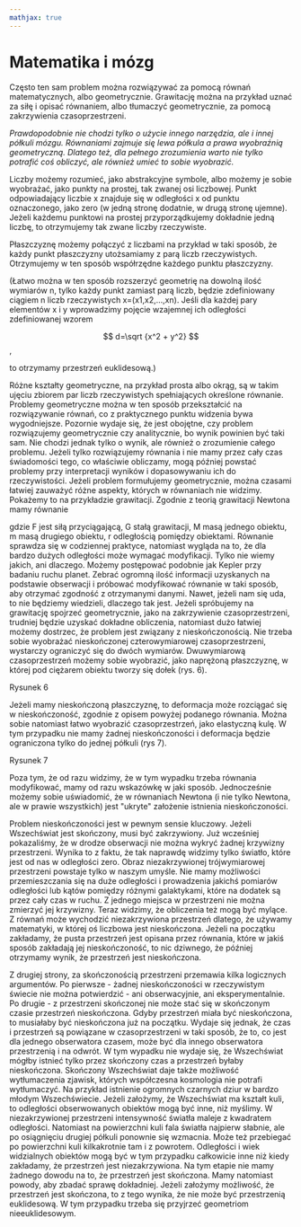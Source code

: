 ```yaml
---
mathjax: true
---
```

# Matematika i mózg

Często ten sam problem można rozwiązywać za pomocą równań matematycznych,
albo geometrycznie. Grawitację można na przykład uznać za siłę i opisać równaniem,
albo tłumaczyć geometrycznie, za pomocą zakrzywienia czasoprzestrzeni.

*Prawdopodobnie nie chodzi tylko o użycie innego narzędzia, ale i innej półkuli mózgu.
Równaniami zajmuje się lewa półkula a prawa wyobraźnią geometryczną.
Dlatego też, dla pełnego zrozumienia warto nie tylko potrafić coś obliczyć,
ale również umieć to sobie wyobrazić.*

Liczby możemy rozumieć, jako abstrakcyjne symbole, albo możemy je sobie wyobrażać,
jako punkty na prostej, tak zwanej osi liczbowej.
Punkt odpowiadający liczbie x znajduje się w odległości x od punktu oznaczonego,
jako zero (w jedną stronę dodatnie, w drugą stronę ujemne).
Jeżeli każdemu punktowi na prostej przyporządkujemy dokładnie jedną liczbę,
to otrzymujemy tak zwane liczby rzeczywiste.

Płaszczyznę możemy połączyć z liczbami na przykład w taki sposób,
że każdy punkt płaszczyzny utożsamiamy z parą liczb rzeczywistych.
Otrzymujemy w ten sposób współrzędne każdego punktu płaszczyzny.


(Łatwo można w ten sposób rozszerzyć geometrię na dowolną ilość wymiarów n, tylko każdy punkt
zamiast parą liczb, będzie zdefiniowany ciągiem n liczb rzeczywistych x=(x1,x2,...,xn).
Jeśli dla każdej pary elementów x i y wprowadzimy pojęcie wzajemnej ich odległości
zdefiniowanej wzorem

$$ d=\sqrt {x^2 + y^2}  $$,

to otrzymamy przestrzeń euklidesową.)

Różne kształty geometryczne, na przykład prosta albo okrąg, są w takim ujęciu zbiorem par liczb rzeczywistych spełniających określone równanie. Problemy geometryczne można w ten sposób przekształcić na rozwiązywanie równań, co z praktycznego punktu widzenia bywa wygodniejsze.
Pozornie wydaje się, że jest obojętne, czy problem rozwiązujemy geometrycznie czy analitycznie, bo wynik powinien być taki sam. Nie chodzi jednak tylko o wynik, ale również o zrozumienie całego problemu. Jeżeli tylko rozwiązujemy równania i nie mamy przez cały czas świadomości tego, co właściwie obliczamy, mogą później powstać problemy przy interpretacji wyników i dopasowywaniu ich do rzeczywistości. Jeżeli problem formułujemy geometrycznie, można czasami łatwiej zauważyć różne aspekty, których w równaniach nie widzimy.
Pokażemy to na przykładzie grawitacji. Zgodnie z  teorią grawitacji Newtona mamy równanie



gdzie F jest siłą przyciągającą, G stałą grawitacji, M masą jednego obiektu,  m masą drugiego obiektu, r odległością pomiędzy  obiektami. Równanie sprawdza się w codziennej praktyce, natomiast wygląda na to, że dla bardzo dużych odległości może wymagać modyfikacji. Tylko nie wiemy jakich, ani dlaczego. Możemy postępować podobnie jak Kepler przy badaniu ruchu planet. Zebrać ogromną ilość informacji uzyskanych na podstawie obserwacji i próbować modyfikować równanie w taki sposób, aby otrzymać zgodność z otrzymanymi danymi. Nawet, jeżeli nam się uda, to nie będziemy wiedzieli, dlaczego tak jest.
Jeżeli spróbujemy na grawitację spojrzeć geometrycznie, jako na zakrzywienie czasoprzestrzeni, trudniej będzie uzyskać dokładne obliczenia, natomiast dużo łatwiej możemy dostrzec, że problem jest związany z nieskończonością.
Nie trzeba sobie wyobrażać nieskończonej czterowymiarowej czasoprzestrzeni, wystarczy ograniczyć się do dwóch wymiarów. Dwuwymiarową czasoprzestrzeń możemy sobie wyobrazić, jako naprężoną płaszczyznę, w której pod ciężarem obiektu tworzy się dołek (rys. 6).




Rysunek 6

 Jeżeli mamy nieskończoną płaszczyznę, to deformacja może rozciągać się w nieskończoność, zgodnie z opisem powyżej podanego równania. Można sobie natomiast łatwo wyobrazić czasoprzestrzeń, jako elastyczną kulę. W tym przypadku nie mamy żadnej nieskończoności i deformacja będzie ograniczona tylko do jednej półkuli (rys 7).  




Rysunek 7

Poza tym, że od razu widzimy, że w tym wypadku trzeba równania modyfikować, mamy od razu wskazówkę w jaki sposób. Jednocześnie możemy sobie uświadomić, że w równaniach Newtona (i nie tylko Newtona, ale w prawie wszystkich) jest "ukryte" założenie  istnienia nieskończoności. 

Problem nieskończoności jest w pewnym sensie kluczowy. Jeżeli Wszechświat jest skończony, musi być zakrzywiony. 
Już wcześniej pokazaliśmy, że w drodze obserwacji nie można wykryć żadnej krzywizny przestrzeni. Wynika to z faktu, że tak naprawdę widzimy tylko światło, które jest od nas w odległości zero. Obraz niezakrzywionej trójwymiarowej przestrzeni powstaje tylko w naszym umyśle. Nie mamy możliwości przemieszczania się na duże odległości i prowadzenia jakichś pomiarów odległości lub kątów pomiędzy różnymi galaktykami, które na dodatek są przez cały czas w ruchu. Z jednego miejsca w przestrzeni nie można zmierzyć jej krzywizny. 
Teraz widzimy, że obliczenia też mogą być mylące. Z równań może wychodzić niezakrzywiona przestrzeń dlatego, że używamy matematyki, w której oś liczbowa jest nieskończona. Jeżeli na początku zakładamy, że pusta przestrzeń jest opisana przez równania, które w jakiś sposób zakładają jej nieskończoność, to nic dziwnego, że później otrzymamy wynik, że przestrzeń jest nieskończona.

Z drugiej strony, za skończonością przestrzeni przemawia kilka logicznych argumentów. Po pierwsze - żadnej nieskończoności w rzeczywistym świecie nie można potwierdzić - ani obserwacyjnie, ani eksperymentalnie. Po drugie - z przestrzeni skończonej nie może stać się w skończonym czasie przestrzeń nieskończona. Gdyby przestrzeń miała być nieskończona, to musiałaby być nieskończona już na początku. Wydaje się jednak, że czas i przestrzeń są powiązane w czasoprzestrzeni w taki sposób, że to, co jest dla jednego obserwatora czasem, może być dla innego obserwatora przestrzenią i na odwrót. W tym wypadku nie wydaje się, że Wszechświat mógłby istnieć tylko przez skończony czas a przestrzeń byłaby nieskończona.
Skończony Wszechświat daje także możliwość wytłumaczenia zjawisk, których współczesna kosmologia nie potrafi wytłumaczyć. Na przykład istnienie ogromnych czarnych dziur w bardzo młodym Wszechświecie. Jeżeli założymy, że Wszechświat ma kształt kuli, to odległości obserwowanych obiektów mogą być inne, niż myślimy. W niezakrzywionej przestrzeni intensywność światła maleje z kwadratem odległości. Natomiast na powierzchni kuli fala światła najpierw słabnie, ale po osiągnięciu drugiej półkuli ponownie się wzmacnia. Może też przebiegać po powierzchni kuli kilkakrotnie tam i z powrotem. Odległości i wiek widzialnych obiektów mogą być w tym przypadku całkowicie inne niż kiedy zakładamy, że przestrzeń jest niezakrzywiona.
Na tym etapie nie mamy żadnego dowodu na to, że przestrzeń jest skończona. Mamy natomiast powody, aby zbadać sprawę dokładniej. Jeżeli założymy możliwość, że przestrzeń jest skończona, to z tego wynika, że nie może być przestrzenią euklidesową. W tym przypadku trzeba się przyjrzeć geometriom nieeuklidesowym.

